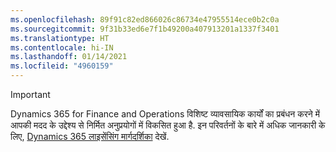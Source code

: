 ```yaml
---
ms.openlocfilehash: 89f91c82ed866026c86734e47955514ece0b2c0a
ms.sourcegitcommit: 9f31b33ed6e7f1b49200a407913201a1337f3401
ms.translationtype: HT
ms.contentlocale: hi-IN
ms.lasthandoff: 01/14/2021
ms.locfileid: "4960159"
---
```

> [!IMPORTANT]
> Dynamics 365 for Finance and Operations विशिष्ट व्यावसायिक कार्यों का प्रबंधन करने में आपकी मदद के उद्देश्य से निर्मित अनुप्रयोगों में विकसित हुआ है. इन परिवर्तनों के बारे में अधिक जानकारी के लिए, [Dynamics 365 लाइसेंसिंग मार्गदर्शिका](https://go.microsoft.com/fwlink/p/?LinkId=866544) देखें.
 
